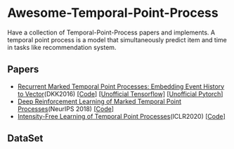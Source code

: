# Awesome-Temporal-Point-Process
Have a collection of Temporal-Point-Process papers and implements.
A temporal point process is a model that simultaneously predict item and time in tasks like recommendation system.

## Papers
- [Recurrent Marked Temporal Point Processes: Embedding Event History to Vector](https://www.kdd.org/kdd2016/papers/files/rpp1081-duA.pdf)(DKK2016) [[Code]](https://github.com/dunan/NeuralPointProcess) [[Unofficial Tensorflow]](https://github.com/musically-ut/tf_rmtpp) [[Unofficial Pytorch]](https://github.com/woshiyyya/ERPP-RMTPP)
- [Deep Reinforcement Learning of Marked Temporal Point Processes](http://xxx.itp.ac.cn/abs/1805.09360)(NeurIPS 2018) [[Code]](https://github.com/Networks-Learning/tpprl)
- [Intensity-Free Learning of Temporal Point Processes](https://openreview.net/forum?id=HygOjhEYDH)(ICLR2020) [[Code]](https://github.com/shchur/ifl-tpp/blob/master/README.md)


## DataSet
